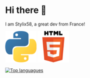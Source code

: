 # Hi there 👋
I am Stylix58, a great dev from France!

<img width="100" src="python.png" alt="Python"> <img width="100" src="html5.png" alt="HTML5">

[![Top languagues](https://github-readme-stats.vercel.app/api/top-langs/?username=Stylix58&hide_title=true&theme=dark)](https://github.com/anuraghazra/github-readme-stats)
